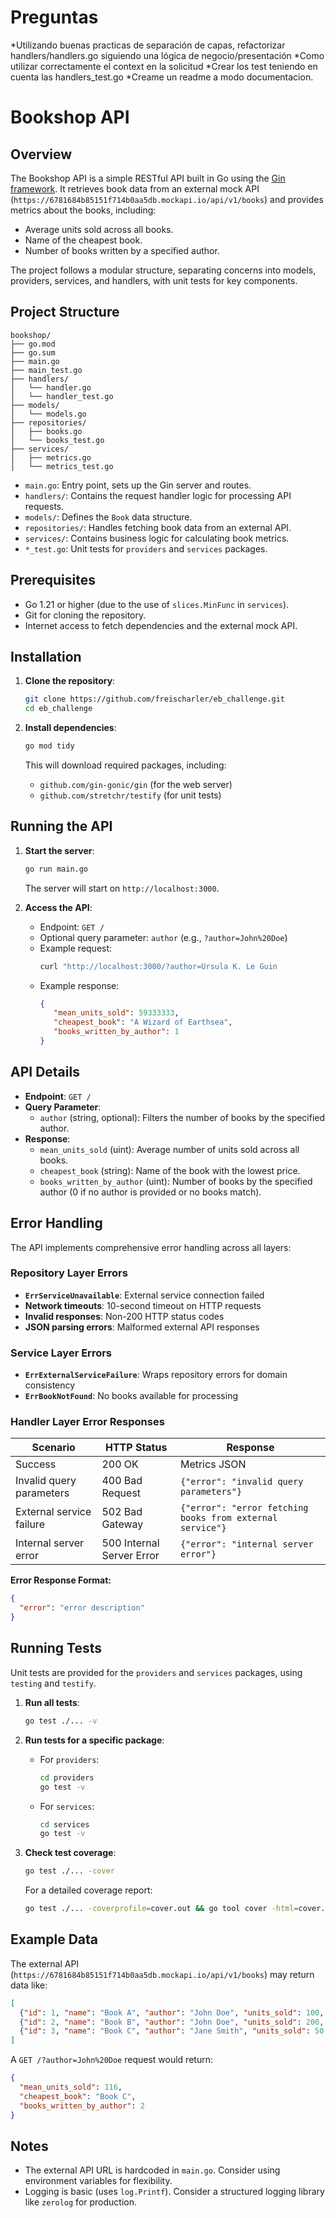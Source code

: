 # Preguntas

*Utilizando buenas practicas de separación de capas, refactorizar handlers/handlers.go siguiendo una lógica de negocio/presentación
*Como utilizar correctamente el context en la solicitud
*Crear los test teniendo en cuenta las handlers_test.go
*Creame un readme a modo documentacion.

# Bookshop API

## Overview
The Bookshop API is a simple RESTful API built in Go using the [Gin framework](https://github.com/gin-gonic/gin). It retrieves book data from an external mock API (`https://6781684b85151f714b0aa5db.mockapi.io/api/v1/books`) and provides metrics about the books, including:
- Average units sold across all books.
- Name of the cheapest book.
- Number of books written by a specified author.

The project follows a modular structure, separating concerns into models, providers, services, and handlers, with unit tests for key components.

## Project Structure
```
bookshop/
├── go.mod
├── go.sum
├── main.go
├── main_test.go
├── handlers/
│   └── handler.go
│   └── handler_test.go
├── models/
│   └── models.go
├── repositories/
│   ├── books.go
│   └── books_test.go
├── services/
│   ├── metrics.go
│   └── metrics_test.go
```

- `main.go`: Entry point, sets up the Gin server and routes.
- `handlers/`: Contains the request handler logic for processing API requests.
- `models/`: Defines the `Book` data structure.
- `repositories/`: Handles fetching book data from an external API.
- `services/`: Contains business logic for calculating book metrics.
- `*_test.go`: Unit tests for `providers` and `services` packages.

## Prerequisites
- Go 1.21 or higher (due to the use of `slices.MinFunc` in `services`).
- Git for cloning the repository.
- Internet access to fetch dependencies and the external mock API.

## Installation
1. **Clone the repository**:
   ```bash
   git clone https://github.com/freischarler/eb_challenge.git
   cd eb_challenge
   ```

2. **Install dependencies**:
   ```bash
   go mod tidy
   ```
   This will download required packages, including:
   - `github.com/gin-gonic/gin` (for the web server)
   - `github.com/stretchr/testify` (for unit tests)

## Running the API
1. **Start the server**:
   ```bash
   go run main.go
   ```
   The server will start on `http://localhost:3000`.

2. **Access the API**:
   - Endpoint: `GET /`
   - Optional query parameter: `author` (e.g., `?author=John%20Doe`)
   - Example request:
     ```bash
     curl "http://localhost:3000/?author=Ursula K. Le Guin
     ```
   - Example response:
     ```json
     {
        "mean_units_sold": 59333333,
        "cheapest_book": "A Wizard of Earthsea",
        "books_written_by_author": 1
     }
     ```

## API Details
- **Endpoint**: `GET /`
- **Query Parameter**:
  - `author` (string, optional): Filters the number of books by the specified author.
- **Response**:
  - `mean_units_sold` (uint): Average number of units sold across all books.
  - `cheapest_book` (string): Name of the book with the lowest price.
  - `books_written_by_author` (uint): Number of books by the specified author (0 if no author is provided or no books match).

## Error Handling

The API implements comprehensive error handling across all layers:

### Repository Layer Errors
- **`ErrServiceUnavailable`**: External service connection failed
- **Network timeouts**: 10-second timeout on HTTP requests
- **Invalid responses**: Non-200 HTTP status codes
- **JSON parsing errors**: Malformed external API responses

### Service Layer Errors  
- **`ErrExternalServiceFailure`**: Wraps repository errors for domain consistency
- **`ErrBookNotFound`**: No books available for processing

### Handler Layer Error Responses

| Scenario | HTTP Status | Response |
|----------|-------------|----------|
| Success | 200 OK | Metrics JSON |
| Invalid query parameters | 400 Bad Request | `{"error": "invalid query parameters"}` |
| External service failure | 502 Bad Gateway | `{"error": "error fetching books from external service"}` |
| Internal server error | 500 Internal Server Error | `{"error": "internal server error"}` |

**Error Response Format:**
```json
{
  "error": "error description"
}
```

## Running Tests
Unit tests are provided for the `providers` and `services` packages, using `testing` and `testify`.

1. **Run all tests**:
   ```bash
   go test ./... -v
   ```

2. **Run tests for a specific package**:
   - For `providers`:
     ```bash
     cd providers
     go test -v
     ```
   - For `services`:
     ```bash
     cd services
     go test -v
     ```

3. **Check test coverage**:
   ```bash
   go test ./... -cover
   ```
   For a detailed coverage report:
   ```bash
   go test ./... -coverprofile=cover.out && go tool cover -html=cover.out
   ```

## Example Data
The external API (`https://6781684b85151f714b0aa5db.mockapi.io/api/v1/books`) may return data like:
```json
[
  {"id": 1, "name": "Book A", "author": "John Doe", "units_sold": 100, "price": 10},
  {"id": 2, "name": "Book B", "author": "John Doe", "units_sold": 200, "price": 15},
  {"id": 3, "name": "Book C", "author": "Jane Smith", "units_sold": 50, "price": 8}
]
```

A `GET /?author=John%20Doe` request would return:
```json
{
  "mean_units_sold": 116,
  "cheapest_book": "Book C",
  "books_written_by_author": 2
}
```

## Notes
- The external API URL is hardcoded in `main.go`. Consider using environment variables for flexibility.
- Logging is basic (uses `log.Printf`). Consider a structured logging library like `zerolog` for production.